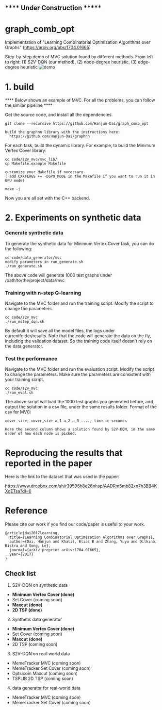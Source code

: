## **** Under Construction *****

# graph_comb_opt 
Implementation of "Learning Combinatorial Optimization Algorithms over Graphs" (https://arxiv.org/abs/1704.01665)

Step-by-step demo of MVC solution found by different methods.
From left to right: (1) S2V-DQN (our method), (2) node-degree heuristic, (3) edge-degree heuristic
![demo](https://github.com/Hanjun-Dai/graph_comb_opt/blob/master/visualize/mvc-40-50.gif)

# 1. build

**** Below shows an example of MVC. For all the problems, you can follow the similar pipeline ****

Get the source code, and install all the dependencies. 

    git clone --recursive https://github.com/Hanjun-Dai/graph_comb_opt
    
    build the graphnn library with the instructions here:
      https://github.com/Hanjun-Dai/graphnn
    
For each task, build the dynamic library. For example, to build the Minimum Vertex Cover library:

    cd code/s2v_mvc/mvc_lib/
    cp Makefile.example Makefile
    
    customize your Makefile if necessary
    ( add CXXFLAGS += -DGPU_MODE in the Makefile if you want to run it in GPU mode)
    
    make -j
    
Now you are all set with the C++ backend. 

# 2. Experiments on synthetic data

### Generate synthetic data

To generate the synthetic data for Minimum Vertex Cover task, you can do the following:

    cd code/data_generator/mvc
    modify parameters in run_generate.sh
    ./run_generate.sh
    
The above code will generate 1000 test graphs under /path/to/the/project/data/mvc 

### Training with n-step Q-learning

Navigate to the MVC folder and run the training script. Modify the script to change the parameters. 

    cd code/s2v_mvc
    ./run_nstep_dqn.sh
    
By default it will save all the model files, the logs under currentfolder/results. Note that the code will generate the data on the fly, including the validation dataset. So the training code itself doesn't rely on the data generator. 

### Test the performance

Navigate to the MVC folder and run the evaluation script. Modify the script to change the parameters. Make sure the parameters are consistent with your training script. 

    cd code/s2v_mvc
    ./run_eval.sh

The above script will load the 1000 test graphs you generated before, and output the solution in a csv file, under the same results folder. Format of the csv for MVC:

    cover size, cover_size a_1 a_2 a_3 ...., time in seconds
    
    Here the second column shows a solution found by S2V-DQN, in the same order of how each node is picked. 

# Reproducing the results that reported in the paper

Here is the link to the dataset that was used in the paper:

https://www.dropbox.com/sh/r39596h8e26nhsp/AADRm5mb82xn7h3BB4KXgETsa?dl=0


# Reference

Please cite our work if you find our code/paper is useful to your work. 

    @article{dai2017learning,
      title={Learning Combinatorial Optimization Algorithms over Graphs},
      author={Dai, Hanjun and Khalil, Elias B and Zhang, Yuyu and Dilkina, Bistra and Song, Le},
      journal={arXiv preprint arXiv:1704.01665},
      year={2017}
    }

## Check list
1. S2V-DQN on synthetic data
* **Minimum Vertex Cover (done)**
* Set Cover (coming soon)
* **Maxcut (done)**
* **2D TSP (done)**

2. Synthetic data generator
* **Minimum Vertex Cover (done)**
* Set Cover (coming soon)
* **Maxcut (done)**
* 2D TSP (coming soon)

3. S2V-DQN on real-world data
* MemeTracker MVC (coming soon)
* MemeTracker Set Cover (coming soon)
* Optsicom Maxcut (coming soon)
* TSPLIB 2D TSP (coming soon)

4. data generator for real-world data
* MemeTracker MVC (coming soon)
* MemeTracker Set Cover (coming soon)
